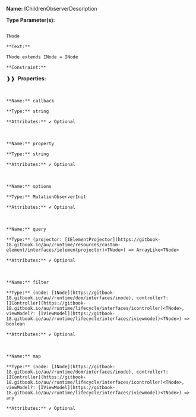 **Name:** IChildrenObserverDescription

**Type Parameter(s):**

```**Name:**

TNode

**Text:**

TNode extends INode = INode

**Constraint:**

```

❱❱&nbsp;&nbsp;**Properties:**

&nbsp;&nbsp;&nbsp;&nbsp;&nbsp;
```
**Name:** callback

**Type:** string

**Attributes:** ✔ Optional

```

&nbsp;&nbsp;&nbsp;&nbsp;&nbsp;
```
**Name:** property

**Type:** string

**Attributes:** ✔ Optional

```

&nbsp;&nbsp;&nbsp;&nbsp;&nbsp;
```
**Name:** options

**Type:** MutationObserverInit

**Attributes:** ✔ Optional

```

&nbsp;&nbsp;&nbsp;&nbsp;&nbsp;
```
**Name:** query

**Type:** (projector: [IElementProjector](https://gitbook-18.gitbook.io/au//runtime/resources/custom-element/interfaces/ielementprojector)<TNode>) => ArrayLike<TNode>

**Attributes:** ✔ Optional

```

&nbsp;&nbsp;&nbsp;&nbsp;&nbsp;
```
**Name:** filter

**Type:** (node: [INode](https://gitbook-18.gitbook.io/au//runtime/dom/interfaces/inode), controller?: [IController](https://gitbook-18.gitbook.io/au//runtime/lifecycle/interfaces/icontroller)<TNode>, viewModel?: [IViewModel](https://gitbook-18.gitbook.io/au//runtime/lifecycle/interfaces/iviewmodel)<TNode>) => boolean

**Attributes:** ✔ Optional

```

&nbsp;&nbsp;&nbsp;&nbsp;&nbsp;
```
**Name:** map

**Type:** (node: [INode](https://gitbook-18.gitbook.io/au//runtime/dom/interfaces/inode), controller?: [IController](https://gitbook-18.gitbook.io/au//runtime/lifecycle/interfaces/icontroller)<TNode>, viewModel?: [IViewModel](https://gitbook-18.gitbook.io/au//runtime/lifecycle/interfaces/iviewmodel)<TNode>) => any

**Attributes:** ✔ Optional

```

